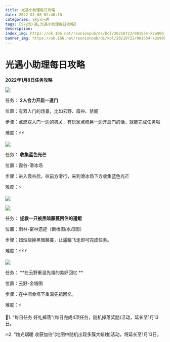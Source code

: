 ```yaml
---
title: 光遇小助理每日攻略
date: 2022-01-08 02:40:10
categories: Sky光•遇
tags: [Sky光•遇,光遇小助理每日攻略]
description: 
index_img: https://ok.166.net/reunionpub/ds/kol/20210722/001554-k2u90bj7ay.png?imageView&thumbnail=600x0&type=jpg
banner_img: https://ok.166.net/reunionpub/ds/kol/20210722/001554-k2u90bj7ay.png?imageView&thumbnail=600x0&type=jpg
---
```

# 光遇小助理每日攻略
  

**2022年1月8日任务攻略**

![](https://ok.166.net/reunionpub/ds/kol/20220107/044342-4pwqdzjr3k.png)

任务： **2人合力开启一道门**

位置：有双人门的场景，比如云野、霞谷、禁阁

步骤：点燃双人门一边的机关，有玩家点燃另一边开启门的话，就能完成任务啦

难度：⚡⚡

  

![](https://ok.166.net/reunionpub/ds/kol/20220108/014552-h10vecspof.png)

任务： **收集蓝色光芒**

位置：霞谷-滑冰场

步骤：进入霞谷后，往前方滑行，来到滑冰场下方收集蓝色光芒

难度：⚡

![](https://ok.166.net/reunionpub/ds/kol/20220107/044500-3wy4ahscep.png)

![](https://ok.166.net/reunionpub/ds/kol/20220107/044504-c1u72mfkd3.png)

任务： **拯救一只被黑暗藤蔓困住的遥鲲**

位置：雨林-密林遗迹（断桥图/水母图）

步骤：蜡烛烧掉黑暗藤蔓，让遥鲲飞走即可完成任务。

难度：⚡⚡⚡

  

![](https://ok.166.net/reunionpub/ds/kol/20220108/014642-nfts4la1pq.png)

任务： **在云野重温先祖的美好回忆  **

位置：云野-金塔图

步骤：在中间金塔下重温先祖回忆。

难度：⚡

  

🎁1. “每日任务 好礼掉落”(每日完成4项任务，随机掉落奖励)活动，延长至1月13日。

🔥2. “烛光熠暖 收获加倍”(地图中随机出现多簇大蜡烛)活动，将延长至1月13日。


